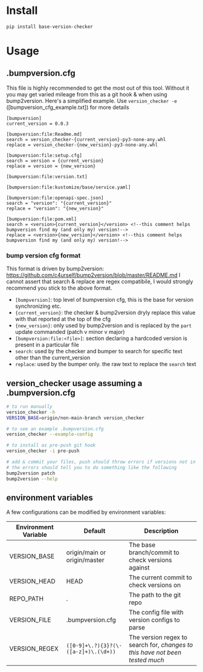 # Install
```bash
pip install base-version-checker
```

# Usage

## .bumpversion.cfg

This file is highly recommended to get the most out of this tool.
Without it you may get varied mileage from this as a git hook & when using bump2version.
Here's a simplified example. Use `version_checker -e` ([bumpversion_cfg_example.txt]) for more details
```
[bumpversion]
current_version = 0.0.3

[bumpversion:file:Readme.md]
search = version_checker-{current_version}-py3-none-any.whl
replace = version_checker-{new_version}-py3-none-any.whl

[bumpversion:file:setup.cfg]
search = version = {current_version}
replace = version = {new_version}

[bumpversion:file:version.txt]

[bumpversion:file:kustomize/base/service.yaml]

[bumpversion:file:openapi-spec.json]
search = "version": "{current_version}"
replace = "version": "{new_version}"

[bumpversion:file:pom.xml]
search = <version>{current_version}</version> <!--this comment helps bumpversion find my (and only my) version!-->
replace = <version>{new_version}</version> <!--this comment helps bumpversion find my (and only my) version!-->
```

### bump version cfg format
This format is driven by bump2version: https://github.com/c4urself/bump2version/blob/master/README.md
I cannot assert that search & replace are regex compatibile, I would strongly recommend you stick to the above format.
- `[bumpversion]`: top level of bumpversion cfg, this is the base for version synchronizing etc.
- `{current_version}`: the checker & bump2version dryly replace this value with that reported at the top of the cfg
- `{new_version}`: only used by bump2version and is replaced by the `part` update commanded (patch v minor v major)
- `[bumpversion:file:<file>]`: section declaring a hardcoded version is present in a particular file
- `search`: used by the checker and bumper to search for specific text other than the current_version
- `replace`: used by the bumper only. the raw text to replace the `search` text


## version_checker usage assuming a .bumpversion.cfg
```bash
# to run manually
version_checker -h
VERSION_BASE=origin/non-main-branch version_checker

# to see an example .bumpversion.cfg
version_checker --example-config

# to install as pre-push git hook
version_checker -i pre-push

# add & commit your files, push should throw errors if versions not in sync/updated
# the errors should tell you to do something like the following
bump2version patch
bump2version --help
```

## environment variables
A few configurations can be modified by environment variables:

Environment Variable | Default | Description
------------ | ------------- | -------------
VERSION_BASE | origin/main or origin/master | The base branch/commit to check versions against
VERSION_HEAD | HEAD | The current commit to check versions on
REPO_PATH | . | The path to the git repo
VERSION_FILE | .bumpversion.cfg | The config file with version configs to parse
VERSION_REGEX | `([0-9]+\.?){3}?(\-([a-z]+)\.(\d+))` | The version regex to search for, _changes to this have not been tested much_
